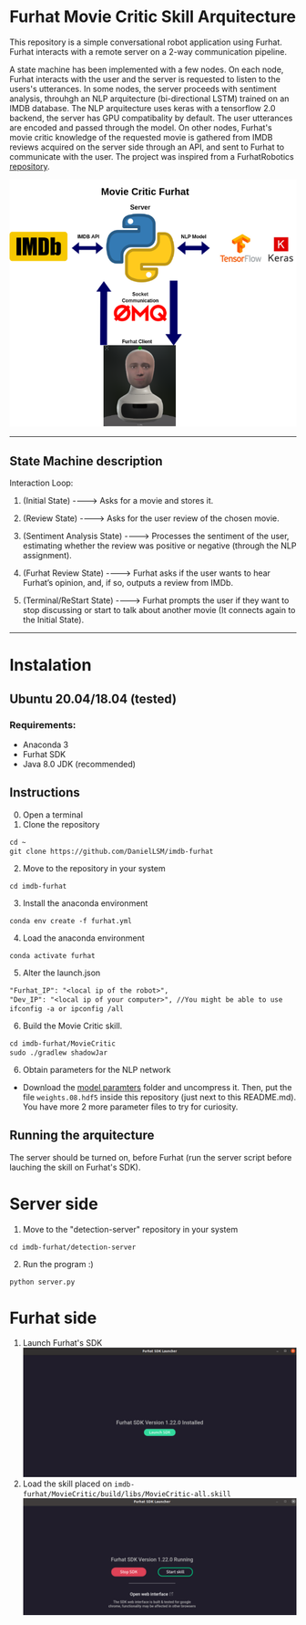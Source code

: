 # Furhat Movie Critic Skill Arquitecture

This repository is a simple conversational robot application using Furhat. Furhat interacts with a remote server on a 2-way communication pipeline. 

A state machine has been implemented with a few nodes. On each node, Furhat interacts with the user and the server is requested to listen to the users's utterances. In some nodes, the server proceeds with sentiment analysis, throuhgh an NLP arquitecture (bi-directional LSTM) trained on an IMDB database. The NLP arquitecture uses keras with a tensorflow 2.0 backend, the server has GPU compatibality by default. The user utterances are encoded and passed through the model. On other nodes, Furhat's movie critic knowledge of the requested movie is gathered from IMDB reviews acquired on the server side through an API, and sent to Furhat to communicate with the user. The project was inspired from a FurhatRobotics [repository](
https://github.com/FurhatRobotics/camerafeed-demo). 

![moviecritic](assets/furhat-imdb.png)

---------------

##  State Machine description

Interaction Loop:
1) (Initial State) ----> Asks for a movie and stores it.

2) (Review State) ----> Asks for the user review of the chosen movie.

3) (Sentiment Analysis State) ----> Processes the sentiment of the user, estimating whether the review was positive or negative (through the NLP assignment).

4) (Furhat Review State) ----> Furhat asks if the user wants to hear Furhat’s opinion, and, if so, outputs a review from IMDb.

5) (Terminal/ReStart State) ----> Furhat prompts the user if they want to stop discussing or start to talk about another movie (It connects again to the Initial State).

----------
# Instalation

##  Ubuntu 20.04/18.04  (tested)

### Requirements:
- Anaconda 3
- Furhat SDK
- Java 8.0 JDK (recommended)

##  Instructions 

0) Open a terminal
1) Clone the repository 
```
cd ~
git clone https://github.com/DanielLSM/imdb-furhat
```
2) Move to the repository in your system
```
cd imdb-furhat
```
3) Install the anaconda environment
```
conda env create -f furhat.yml
```
4) Load the anaconda environment
```
conda activate furhat
```
5) Alter the launch.json
```
"Furhat_IP": "<local ip of the robot>",
"Dev_IP": "<local ip of your computer>", //You might be able to use ifconfig -a or ipconfig /all
```
6) Build the Movie Critic skill.
```
cd imdb-furhat/MovieCritic
sudo ./gradlew shadowJar
```

6) Obtain parameters for the NLP network
- Download the [model paramters](https://kth.box.com/s/px6h4m0g122czotztumx93u8rqe5h0od) folder and uncompress it. Then, put the file ```weights.08.hdf5``` inside this repository (just next to this README.md). You have more 2 more parameter files to try for curiosity.


## Running the arquitecture
The server should be turned on, before Furhat (run the server script before lauching the skill on Furhat's SDK).

# Server side 
1) Move to the "detection-server" repository in your system
```
cd imdb-furhat/detection-server
```
2) Run the program :)
```
python server.py
```

# Furhat side

1) Launch Furhat's SDK
![sdk](assets/sdk.png)
2) Load the skill placed on ```imdb-furhat/MovieCritic/build/libs/MovieCritic-all.skill```
![skill](assets/skill.png)